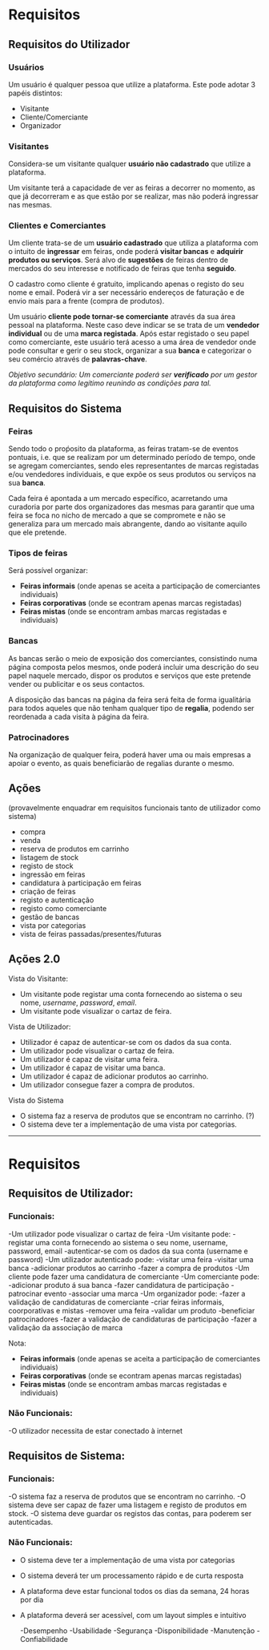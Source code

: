 # Requisitos

## Requisitos do Utilizador

### Usuários

Um usuário é qualquer pessoa que utilize a plataforma.
Este pode adotar 3 papéis distintos:
- Visitante
- Cliente/Comerciante
- Organizador

### Visitantes

Considera-se um visitante qualquer **usuário não cadastrado** que utilize a plataforma.

Um visitante terá a capacidade de ver as feiras a decorrer no momento, as que já decorreram e as que estão por se realizar, mas não poderá ingressar nas mesmas.

### Clientes e Comerciantes

Um cliente trata-se de um **usuário cadastrado** que utiliza a plataforma com o intuito de **ingressar** em feiras, onde poderá **visitar bancas** e **adquirir produtos ou serviços**. Será alvo de **sugestões** de feiras dentro de mercados do seu interesse e notificado de feiras que tenha **seguido**.

O cadastro como cliente é gratuito, implicando apenas o registo do seu nome e email.
Poderá vir a ser necessário endereços de faturação e de envio mais para a frente (compra de produtos).

Um usuário **cliente pode tornar-se comerciante** através da sua área pessoal na plataforma. Neste caso deve indicar se se trata de um **vendedor individual** ou de uma **marca registada**. Após estar registado o seu papel como comerciante, este usuário terá acesso a uma área de vendedor onde pode consultar e gerir o seu stock, organizar a sua **banca** e categorizar o seu comércio através de **palavras-chave**.

*Objetivo secundário: Um comerciante poderá ser **verificado** por um gestor da plataforma como legítimo reunindo as condições para tal.*

## Requisitos do Sistema

### Feiras

Sendo todo o proṕosito da plataforma, as feiras tratam-se de eventos pontuais, i.e. que se realizam por um determinado período de tempo, onde se agregam comerciantes, sendo eles representantes de marcas registadas e/ou vendedores individuais, e que expõe os seus produtos ou serviços na sua **banca**.

Cada feira é apontada a um mercado específico, acarretando uma curadoria por parte dos organizadores das mesmas para garantir que uma feira se foca no nicho de mercado a que se compromete e não se generaliza para um mercado mais abrangente, dando ao visitante aquilo que ele pretende.

### Tipos de feiras

Será possível organizar:
- **Feiras informais** (onde apenas se aceita a participação de comerciantes individuais) 
- **Feiras corporativas** (onde se econtram apenas marcas registadas)
- **Feiras mistas** (onde se encontram ambas marcas registadas e individuais)

### Bancas

As bancas serão o meio de exposição dos comerciantes, consistindo numa página composta pelos mesmos, onde poderá incluir uma descrição do seu papel naquele mercado, dispor os produtos e serviços que este pretende vender ou publicitar e os seus contactos.

A disposição das bancas na página da feira será feita de forma igualitária para todos aqueles que não tenham qualquer tipo de **regalia**, podendo ser reordenada a cada visita à página da feira.

### Patrocinadores

Na organização de qualquer feira, poderá haver uma ou mais empresas a apoiar o evento, as quais beneficiarão de regalias durante o mesmo.

## Ações
(provavelmente enquadrar em requisitos funcionais tanto de utilizador como sistema)

- compra
- venda
- reserva de produtos em carrinho
- listagem de stock
- registo de stock
- ingressão em feiras
- candidatura à participação em feiras
- criação de feiras
- registo e autenticação
- registo como comerciante
- gestão de bancas
- vista por categorias
- vista de feiras passadas/presentes/futuras

## Ações 2.0

Vista do Visitante:
- Um visitante pode registar uma conta fornecendo ao sistema o seu nome, *username*, *password*, *email*.
- Um visitante pode visualizar o cartaz de feira.

Vista de Utilizador:

- Utilizador é capaz de autenticar-se com os dados da sua conta.
- Um utilizador pode visualizar o cartaz de feira.
- Um utilizador é capaz de visitar uma feira.
- Um utilizador é capaz de visitar uma banca.
- Um utilizador é capaz de adicionar produtos ao carrinho.
- Um utilizador consegue fazer a compra de produtos.

Vista do Sistema
- O sistema faz a reserva de produtos que se encontram no carrinho. (?) 
- O sistema deve ter a implementação de uma vista por categorias.
___________________________________________________________________________________________________________________
# Requisitos

## Requisitos de Utilizador:

### Funcionais:

-Um utilizador pode visualizar o cartaz de feira
-Um visitante pode:
  -registar uma conta fornecendo ao sistema o seu nome, username, password, email
  -autenticar-se com os dados da sua conta (username e password)
-Um utilizador autenticado pode: 
  -visitar uma feira
  -visitar uma banca
  -adicionar produtos ao carrinho
  -fazer a compra de produtos
-Um cliente pode fazer uma candidatura de comerciante
-Um comerciante pode:
  -adicionar produto á sua banca
  -fazer candidatura de participação
  -patrocinar evento
  -associar uma marca
 -Um organizador pode:
  -fazer a validação de candidaturas de comerciante
  -criar feiras informais, coorporativas e mistas
  -remover uma feira
  -validar um produto
  -beneficiar patrocinadores
  -fazer a validação de candidaturas de participação
  -fazer a validação da associação de marca
  
Nota: 
- **Feiras informais** (onde apenas se aceita a participação de comerciantes individuais) 
- **Feiras corporativas** (onde se econtram apenas marcas registadas)
- **Feiras mistas** (onde se encontram ambas marcas registadas e individuais)
  
### Não Funcionais:

  -O utilizador necessita de estar conectado à internet
  
## Requisitos de Sistema:

### Funcionais:

  -O sistema faz a reserva de produtos que se encontram no carrinho.
  -O sistema deve ser capaz de fazer uma listagem e registo de produtos em stock.
  -O sistema deve guardar os registos das contas, para poderem ser autenticadas.
  
### Não Funcionais:

  - O sistema deve ter a implementação de uma vista por categorias
  - O sistema deverá ter um processamento rápido e de curta resposta
  - A plataforma deve estar funcional todos os dias da semana, 24 horas por dia
  - A plataforma deverá ser acessível, com um layout simples e intuitivo
 
	-Desempenho
	-Usabilidade
	-Segurança
	-Disponibilidade
	-Manutenção
	-Confiabilidade
